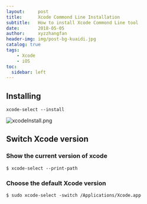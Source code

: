 ```yaml
---
layout:     post
title:      Xcode Commond Line Installation
subtitle:   How to install Xcode Commond Line tool
date:       2018-05-05
author:     xyzzhangfan
header-img: img/post-bg-kuaidi.jpg
catalog: true
tags:
    - Xcode
    - iOS
toc:
  sidebar: left
---
```


## Installing

	xcode-select --install

![xcodeInstall.png](https://i.loli.net/2021/03/27/pHZPI6Rq7TNL2CG.png)

## Switch Xcode version

### Show the current version of xcode

	$ xcode-select --print-path
	
### Choose the default Xcode version

	$ sudo xcode-select -switch /Applications/Xcode.app
